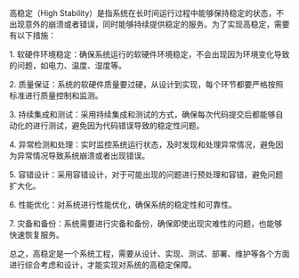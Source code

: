 高稳定（High Stability）是指系统在长时间运行过程中能够保持稳定的状态，不出现意外的崩溃或者错误，同时能够持续提供稳定的服务。为了实现高稳定，需要有以下措施：  
  
1. 软硬件环境稳定：确保系统运行的软硬件环境稳定，不会出现因为环境变化导致的问题，如电力、温度、湿度等。  
  
2. 质量保证：系统的软硬件质量要过硬，从设计到实现，每个环节都要严格按照标准进行质量控制和监测。  
  
3. 持续集成和测试：采用持续集成和测试的方式，确保每次代码提交后都能够自动化的进行测试，避免因为代码错误导致的稳定性问题。  
  
4. 异常检测和处理：实时监控系统运行状态，及时发现和处理异常情况，避免因为异常情况导致系统崩溃或者出现错误。  
  
5. 容错设计：采用容错设计，对于可能出现的问题进行预处理和容错，避免问题扩大化。  
  
6. 性能优化：对系统进行性能优化，确保系统的稳定性和可靠性。  
  
7. 灾备和备份：系统需要进行灾备和备份，确保即使出现灾难性的问题，也能够快速恢复服务。  
  
总之，高稳定是一个系统工程，需要从设计、实现、测试、部署、维护等各个方面进行综合考虑和设计，才能实现对系统的高稳定保障。